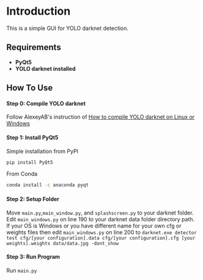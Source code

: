 # Introduction
 This is a simple GUI for YOLO darknet detection.

## Requirements
   - **PyQt5**
   - **YOLO darknet installed**

## How To Use

#### Step 0: Compile YOLO darknet 

Follow AlexeyAB's instruction of [How to compile YOLO darknet on Linux or Windows](https://github.com/AlexeyAB/darknet#how-to-compile-on-linuxmacos-using-cmake)

#### Step 1: Install PyQt5 

Simple installation from PyPI
```bash
pip install PyQt5
```
From Conda
```bash
conda install -c anaconda pyqt
```

#### Step 2: Setup Folder

Move `main.py`,`main_window.py`, and `splashscreen.py` to your darknet folder. Edit `main_windows.py` on line 190 to your darknet data folder directory path.
If your OS is Windows or you have different name for your own cfg or weights files then edit `main_windows.py` on line 200 to `darknet.exe detector test cfg/[your configuration].data cfg/[your configuration].cfg [your weights].weights data/data.jpg -dont_show`

#### Step 3: Run Program
Run `main.py` 

